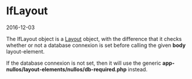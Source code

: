IfLayout
===================
2016-12-03



The IfLayout object is a [Layout](https://github.com/lingtalfi/nullos-admin/tree/master/doc/official/core-concepts/layout.md) object,
with the difference that it checks whether or not a database connexion is set before calling the given **body** layout-element.

If the database connexion is not set, then it will use the generic **app-nullos/layout-elements/nullos/db-required.php** instead.